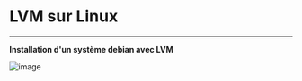 # LVM sur Linux
_____

**Installation d'un système debian avec LVM**    

![image](https://github.com/techerbeatrice/LVM_Linux/assets/138071140/2237df91-14eb-460c-9d97-ddde36f23c64)



